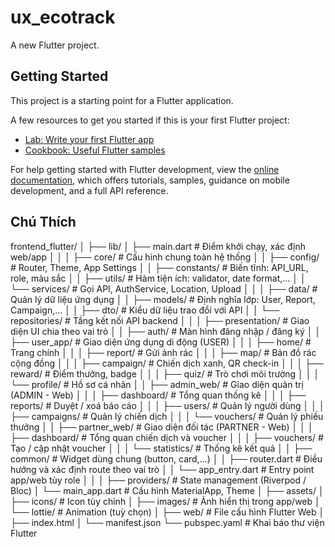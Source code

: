 # ux_ecotrack

A new Flutter project.

## Getting Started

This project is a starting point for a Flutter application.

A few resources to get you started if this is your first Flutter project:

- [Lab: Write your first Flutter app](https://docs.flutter.dev/get-started/codelab)
- [Cookbook: Useful Flutter samples](https://docs.flutter.dev/cookbook)

For help getting started with Flutter development, view the
[online documentation](https://docs.flutter.dev/), which offers tutorials,
samples, guidance on mobile development, and a full API reference.


## Chú Thích 

frontend_flutter/
│
├── lib/
│   ├── main.dart              # Điểm khởi chạy, xác định web/app
│   │
│   ├── core/                  # Cấu hình chung toàn hệ thống
│   │   ├── config/            # Router, Theme, App Settings
│   │   ├── constants/         # Biến tĩnh: API_URL, role, màu sắc
│   │   ├── utils/             # Hàm tiện ích: validator, date format,...
│   │   └── services/          # Gọi API, AuthService, Location, Upload
│   │
│   ├── data/                  # Quản lý dữ liệu ứng dụng
│   │   ├── models/            # Định nghĩa lớp: User, Report, Campaign,...
│   │   ├── dto/               # Kiểu dữ liệu trao đổi với API
│   │   └── repositories/      # Tầng kết nối API backend
│   │
│   ├── presentation/          # Giao diện UI chia theo vai trò
│   │   ├── auth/              # Màn hình đăng nhập / đăng ký
│   │   ├── user_app/          # Giao diện ứng dụng di động (USER)
│   │   │   ├── home/          # Trang chính
│   │   │   ├── report/        # Gửi ảnh rác
│   │   │   ├── map/           # Bản đồ rác cộng đồng
│   │   │   ├── campaign/      # Chiến dịch xanh, QR check-in
│   │   │   ├── reward/        # Điểm thưởng, badge
│   │   │   ├── quiz/          # Trò chơi môi trường
│   │   │   └── profile/       # Hồ sơ cá nhân
│   │   ├── admin_web/         # Giao diện quản trị (ADMIN - Web)
│   │   │   ├── dashboard/     # Tổng quan thống kê
│   │   │   ├── reports/       # Duyệt / xoá báo cáo
│   │   │   ├── users/         # Quản lý người dùng
│   │   │   ├── campaigns/     # Quản lý chiến dịch
│   │   │   └── vouchers/      # Quản lý phiếu thưởng
│   │   ├── partner_web/       # Giao diện đối tác (PARTNER - Web)
│   │   │   ├── dashboard/     # Tổng quan chiến dịch và voucher
│   │   │   ├── vouchers/      # Tạo / cập nhật voucher
│   │   │   └── statistics/    # Thống kê kết quả
│   │   ├── common/            # Widget dùng chung (button, card,...)
│   │   ├── router.dart        # Điều hướng và xác định route theo vai trò
│   │   └── app_entry.dart     # Entry point app/web tùy role
│   │
│   ├── providers/             # State management (Riverpod / Bloc)
│   └── main_app.dart          # Cấu hình MaterialApp, Theme
│
├── assets/
│   ├── icons/                 # Icon tùy chỉnh
│   ├── images/                # Ảnh hiển thị trong app/web
│   └── lottie/                # Animation (tuỳ chọn)
│
├── web/                       # File cấu hình Flutter Web
│   ├── index.html
│   └── manifest.json
└── pubspec.yaml               # Khai báo thư viện Flutter
